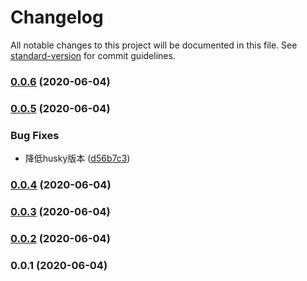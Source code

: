 # Changelog

All notable changes to this project will be documented in this file. See [standard-version](https://github.com/conventional-changelog/standard-version) for commit guidelines.

### [0.0.6](https://github.com/841660202/git-flow/compare/v0.0.5...v0.0.6) (2020-06-04)

### [0.0.5](https://github.com/841660202/git-flow/compare/v0.0.4...v0.0.5) (2020-06-04)


### Bug Fixes

* 降低husky版本 ([d56b7c3](https://github.com/841660202/git-flow/commit/d56b7c3cf5a2f5179545e1813a30426572c9e71a))

### [0.0.4](https://github.com/841660202/git-flow/compare/v0.0.3...v0.0.4) (2020-06-04)

### [0.0.3](https://github.com/841660202/git-flow/compare/v0.0.2...v0.0.3) (2020-06-04)

### [0.0.2](https://github.com/841660202/git-flow/compare/v0.0.1...v0.0.2) (2020-06-04)

### 0.0.1 (2020-06-04)
